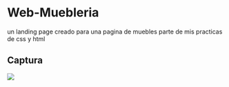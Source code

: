 # Web-Muebleria

un landing page creado para una pagina de muebles parte de mis practicas de css y html

## Captura
![](https://i.imgur.com/8WfbZZC.png) 

